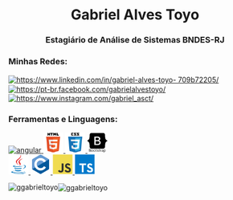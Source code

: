 <h1 align="center">Gabriel Alves Toyo</h1>
<h3 align="center">Estagiário de Análise de Sistemas BNDES-RJ</h3>

<h3 align="left">Minhas Redes:</h3>

<p align="left"> 
    <a href="https://linkedin.com/in/https://www.linkedin.com/in/gabriel-alves-toyo-709b72205/" target= "blank">
        <img align="center" src="https://raw.githubusercontent.com/rahuldkjain/github-profile-readme-generator/master/src/images/icons/Social/linked-in-alt.svg" alt="https://www.linkedin.com/in/gabriel-alves-toyo-                 709b72205/" height="30" width="40"/>
    </a>
    <a href="https://fb.com/https://pt-br.facebook.com/gabrielalvestoyo/" target="blank">
        <img align="center" src="https://raw.githubusercontent.com/rahuldkjain/github-profile-readme-generator/master/src/images/icons/Social/facebook.svg" alt="https://pt-br.facebook.com/gabrielalvestoyo/" height="30 "           width="40"/>
    </a>
    <a href="https://instagram.com/https://www.instagram.com/gabriel_asct/" target="blank">
        <img align="center" src="https://raw.githubusercontent.com/rahuldkjain/github-profile-readme-generator/master/src/images/icons/Social/instagram.svg" alt="https://www.instagram.com/gabriel_asct/" height="30"                width="40"/>
    </a>
</p>

<h3 align="left">Ferramentas e Linguagens:</h3>

<p align="left">
    <a href="https://angular.io" target="_blank" rel="noreferrer">
        <img src="https://angular.io/assets/images/logos/angular/angular.svg" alt="angular" width="40" height="40"/>
    </a>
    <a href="https://www.w3.org/html/" target="_blank" rel=" noreferrer">
        <img src="https://raw.githubusercontent.com/devicons/devicon/master/icons/html5/html5-original-wordmark.svg" alt="html5" width="40" height="40"/>
    </a>
    <a href="https:// www.w3schools.com/css/" target="_blank" rel="noreferrer">
        <img src="https://raw.githubusercontent.com/devicons/devicon/master/icons/css3/css3-original-wordmark.svg" alt="css3" width="40" height="40"/>
    </a>
    <a href="https://getbootstrap.com" target="_blank" rel="noreferrer ">
        <img src="https://raw.githubusercontent.com/devicons/devicon/master/icons/bootstrap/bootstrap-plain-wordmark.svg" alt="bootstrap" width="40" height="40" />
    </a>
    <br/>
    <a href="https://www.java.com" target="_blank" rel="noreferrer">
        <img src="https://raw.githubusercontent.com/devicons/devicon/master/icons/java/java-original.svg" alt="java" width="40" height="40"/>
    </a >
    <a href="https://www.cprogramming.com/" target="_blank" rel="noreferrer">
        <img src="https://raw.githubusercontent.com/devicons/devicon/master/icons/c/c-original.svg" alt="c" width="40" height="40"/>
    </a>
    <a href="https://developer.mozilla.org/en-US/docs/Web/JavaScript" target="_blank" rel="noreferrer">
        <img src="https://raw.githubusercontent.com/devicons/devicon/master/icons/javascript/javascript-original.svg" alt="javascript" width="40" height="40"/>
    </a>
    <a href="https://www.typescriptlang.org/" target="_blank" rel="noreferrer">
        <img src="https://raw.githubusercontent.com/devicons/devicon/master/icons/typescript/typescript-original.svg" alt=" texto digitado" width="40" height="40"/>
    </a>
</p>
<div>
    <p><img align="left" src="https://github-readme-stats.vercel.app/api/top-langs?username=ggabrieltoyo&show_icons=true&locale=en&layout=compact" alt="ggabrieltoyo" /></p>
    <p><img align="center" src="https://github-readme-stats.vercel.app/api?username=ggabrieltoyo&show_icons=true&locale=en" alt="ggabrieltoyo" /></p>
</div>


